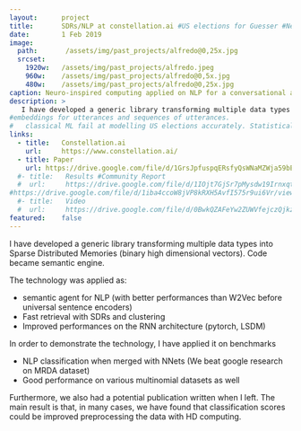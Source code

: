 ```yaml
---
layout:      project
title:       SDRs/NLP at constellation.ai #US elections for Guesser #Neurotrophic Labs
date:        1 Feb 2019
image:
  path:       /assets/img/past_projects/alfredo@0,25x.jpg
  srcset:
    1920w:   /assets/img/past_projects/alfredo.jpeg
    960w:    /assets/img/past_projects/alfredo@0,5x.jpg
    480w:    /assets/img/past_projects/alfredo@0,25x.jpg
caption: Neuro-inspired computing applied on NLP for a conversational agent.   
description: >
   I have developed a generic library transforming multiple data types into Sparse Distributed Memories (binary high dimensional vectors). Code became semantic engine.
#embeddings for utterances and sequences of utterances.
#   classical ML fail at modelling US elections accurately. Statistical finance provides with alternatives to evaluate probabilities from polls  (Fry--Burke, Taleb). We have implemented the aforementionned models but also fine tuned them to produce predictions for the 2020 US elections. On that instance, our model predicted correctly that Trump and Biden would be closer than what was widely advertised in the news.
links:
  - title:   Constellation.ai
    url:     https://www.constellation.ai/
  - title: Paper
    url: https://drive.google.com/file/d/1GrsJpfuspqERsfyQsWNaMZWja59bEU7e/view?usp=sharing
  #- title:   Results #Community Report
  #  url:     https://drive.google.com/file/d/1IOjt7GjSr7pMysdw19IrnxqtgHviNxC8/view?usp=sharing
#https://drive.google.com/file/d/1iba4ccoW8jVP8kRXH5AvfI575r9ui6Vr/view?usp=sharing # https://faxi.shinyapps.io/NEXT/
  #- title:   Video
  #  url:     https://drive.google.com/file/d/0BwkQZAFeYw2ZUWVfejczQjkzTUE/view?usp=sharing
featured:    false
---
```


I have developed a generic library transforming multiple data types into Sparse Distributed Memories (binary high dimensional vectors). Code became semantic engine.

The technology was applied as:
* semantic agent for NLP (with better performances than W2Vec before universal sentence encoders)
* Fast retrieval with SDRs and clustering
* Improved performances on the RNN architecture (pytorch, LSDM)

In order to demonstrate the technology, I have applied it on benchmarks 
* NLP classification when merged with NNets (We beat google research on MRDA dataset)
* Good performance on various multinomial datasets as well

Furthermore, we also had a potential publication written when I left. 
The main result is that,  in many cases, we have found that classification scores could be improved preprocessing the data with HD computing. 